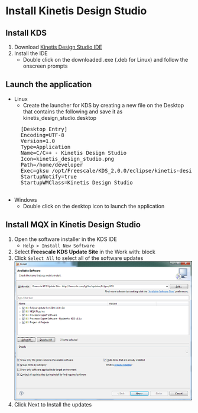 Install Kinetis Design Studio
=============================

## Install KDS
1. Download [Kinetis Design Studio IDE](http://www.freescale.com/webapp/sps/site/prod_summary.jsp?code=KDS_IDE)
2. Install the IDE
    * Double click on the downloaded .exe (.deb for Linux) and follow the 
      onscreen prompts 

## Launch the application
* Linux
    * Create the launcher for KDS by creating a new file on the Desktop that contains the following and save it as kinetis_design_studio.desktop
    <pre>
    [Desktop Entry]
    Encoding=UTF-8
    Version=1.0
    Type=Application
    Name=C/C++ - Kinetis Design Studio
    Icon=kinetis_design_studio.png
    Path=/home/developer
    Exec=gksu /opt/Freescale/KDS_2.0.0/eclipse/kinetis-design-studio
    StartupNotify=true
    StartupWMClass=Kinetis Design Studio
    </pre>
* Windows
    * Double click on the desktop icon to launch the application

## Install MQX in Kinetis Design Studio
1. Open the software installer in the KDS IDE
    * <code>Help > Install New Software</code>
2. Select **Freescale KDS Update Site** in the Work with: block
3. Click `Select All` to select all of the software updates
![Software Update Image](Images/KDS_SoftwareUpdate.png)
4. Click Next to Install the updates
